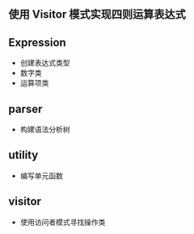 ## 使用 Visitor 模式实现四则运算表达式

## Expression

- 创建表达式类型
- 数字类
- 运算项类

## parser

- 构建语法分析树

## utility

- 编写单元函数

## visitor

- 使用访问者模式寻找操作类